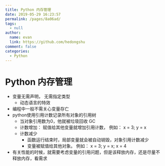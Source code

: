 ```yaml
---
title: Python 内存管理
date: 2019-05-29 16:23:57
permalink: /pages/8a06ad/
tags: 
  - null
author: 
  name: evan
  link: https://github.com/hedongshu
comment: false
categories: 
  - Python
---
```

# Python 内存管理

* 变量无需声明， 无需指定类型
  * 动态语言的特效
* 编程中一般不需关心变量存亡
* python使用引用计数记录所有对象的引用树
  * 当对象引用数为0，他就被垃圾回收 GC
  * 计数增加： 赋值给其他变量就增加引用计数， 例如： x = 3;  y = x
  * 计数减少
    * 函数运行结束时，局部变量就会被自动销毁，对象引用计数减少
    * 变量被赋值给其他对象。 例如： x = 3; y = x; x = 4
* 有关性能的时候，就需要考虑变量的引用问题，但是该释放内存，还是尽量不释放内存，看需求